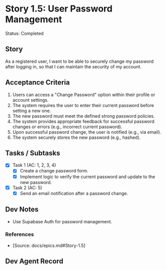 # Story 1.5: User Password Management

Status: Completed

## Story

As a registered user,
I want to be able to securely change my password after logging in,
so that I can maintain the security of my account.

## Acceptance Criteria

1. Users can access a "Change Password" option within their profile or account settings.
2. The system requires the user to enter their current password before setting a new one.
3. The new password must meet the defined strong password policies.
4. The system provides appropriate feedback for successful password changes or errors (e.g., incorrect current password).
5. Upon successful password change, the user is notified (e.g., via email).
6. The system securely stores the new password (e.g., hashed).

## Tasks / Subtasks

- [x] Task 1 (AC: 1, 2, 3, 4)
  - [x] Create a change password form.
  - [x] Implement logic to verify the current password and update to the new password.
- [x] Task 2 (AC: 5)
  - [x] Send an email notification after a password change.

## Dev Notes

- Use Supabase Auth for password management.

### References

- [Source: docs/epics.md#Story-1.5]

## Dev Agent Record

